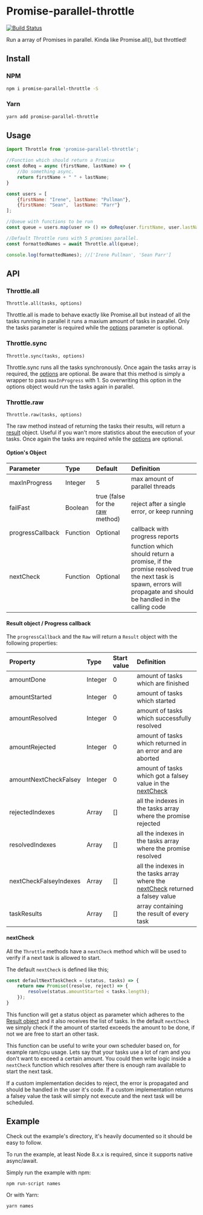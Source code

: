 # Promise-parallel-throttle
[![Build Status](https://travis-ci.org/DJWassink/Promise-parallel-throttle.svg?branch=master)](https://travis-ci.org/DJWassink/Promise-parallel-throttle)

Run a array of Promises in parallel. Kinda like Promise.all(), but throttled!

## Install 

### NPM
```bash
npm i promise-parallel-throttle -S
```

### Yarn
```bash
yarn add promise-parallel-throttle
```

## Usage

```js
import Throttle from 'promise-parallel-throttle';

//Function which should return a Promise
const doReq = async (firstName, lastName) => {
    //Do something async.
    return firstName + " " + lastName;
}

const users = [
    {firstName: "Irene", lastName: "Pullman"},
    {firstName: "Sean",  lastName: "Parr"}
];

//Queue with functions to be run
const queue = users.map(user => () => doReq(user.firstName, user.lastName));

//Default Throttle runs with 5 promises parallel.
const formattedNames = await Throttle.all(queue);

console.log(formattedNames); //['Irene Pullman', 'Sean Parr']
```

## API
### Throttle.all
`Throttle.all(tasks, options)`

Throttle.all is made to behave exactly like Promise.all but instead of all the tasks running in parallel it runs a maxium amount of tasks in parallel.
Only the tasks parameter is required while the [options](#options-object) parameter is optional.

### Throttle.sync
`Throttle.sync(tasks, options)`

Throttle.sync runs all the tasks synchronously. 
Once again the tasks array is required, the [options](#options-object) are optional. 
Be aware that this method is simply a wrapper to pass `maxInProgress` with 1. So overwriting this option in the options object would run the tasks again in parallel.

### Throttle.raw
`Throttle.raw(tasks, options)`
 
 The raw method instead of returning the tasks their results, will return a [result](#result-object--progress-callback) object. 
 Useful if you wan't more statistics about the execution of your tasks. Once again the tasks are required while the [options](#options-object) are optional.

#### Option's Object
|Parameter|Type|Default|Definition|
|:---|:---|:---|:---|
|maxInProgress |Integer|5| max amount of parallel threads|
|failFast |Boolean|true (false for the [raw](#throttleraw) method)| reject after a single error, or keep running|
|progressCallback |Function|Optional| callback with progress reports|
|nextCheck |Function|Optional| function which should return a promise, if the promise resolved true the next task is spawn, errors will propagate and should be handled in the calling code|

#### Result object / Progress callback
The `progressCallback` and the `Raw` will return a `Result` object with the following properties:

|Property|Type|Start value|Definition|
|:---|:---|:---|:---|
|amountDone|Integer|0|amount of tasks which are finished|
|amountStarted|Integer|0|amount of tasks which started|
|amountResolved|Integer|0|amount of tasks which successfully resolved|
|amountRejected|Integer|0|amount of tasks which returned in an error and are aborted|
|amountNextCheckFalsey|Integer|0|amount of tasks which got a falsey value in the [nextCheck](#nextcheck)|
|rejectedIndexes|Array|[]|all the indexes in the tasks array where the promise rejected|
|resolvedIndexes|Array|[]|all the indexes in the tasks array where the promise resolved|
|nextCheckFalseyIndexes|Array|[]|all the indexes in the tasks array where the [nextCheck](#nextcheck) returned a falsey value|
|taskResults|Array|[]|array containing the result of every task|

#### nextCheck
All the `Throttle` methods have a `nextCheck` method which will be used to verify if a next task is allowed to start. 

The default `nextCheck` is defined like this;
```js
const defaultNextTaskCheck = (status, tasks) => {
    return new Promise((resolve, reject) => {
        resolve(status.amountStarted < tasks.length);
    });
}
```

This function will get a status object as parameter which adheres to the [Result object](#result-object--progress-callback) and it also receives the list of tasks.
In the default `nextCheck` we simply check if the amount of started exceeds the amount to be done, if not we are free to start an other task.

This function can be useful to write your own scheduler based on, for example ram/cpu usage.
Lets say that your tasks use a lot of ram and you don't want to exceed a certain amount.
You could then write logic inside a `nextCheck` function which resolves after there is enough ram available to start the next task.

If a custom implementation decides to reject, the error is propagated and should be handled in the user it's code. If a custom implementation returns a falsey value the task will simply not execute and the next task will be scheduled.

## Example
Check out the example's directory, it's heavily documented so it should be easy to follow.

To run the example, at least Node 8.x.x is required, since it supports native async/await.

Simply run the example with npm:
```
npm run-script names
```

Or with Yarn:
```
yarn names
```
